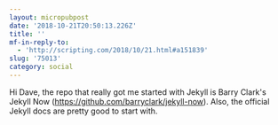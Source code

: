 ```yaml
---
layout: micropubpost
date: '2018-10-21T20:50:13.226Z'
title: ''
mf-in-reply-to:
  - 'http://scripting.com/2018/10/21.html#a151839'
slug: '75013'
category: social
---
```

Hi Dave, the repo that really got me started with Jekyll is Barry Clark&#39;s Jekyll Now (https://github.com/barryclark/jekyll-now). Also, the official Jekyll docs are pretty good to start with. 
